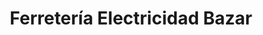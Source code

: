 ---
title: "Ferretería Electricidad Bazar"
url: /ciudad-autonoma-de-buenos-aires/ferreteria-electricidad-bazar/
shop: hardware
---